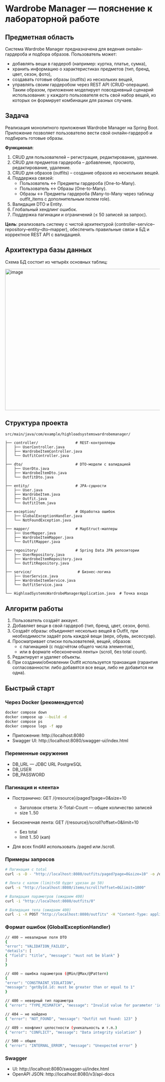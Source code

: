 # Wardrobe Manager — пояснение к лабораторной работе

## Предметная область

Система Wardrobe Manager предназначена для ведения онлайн-гардероба и подбора образов.
Пользователь может:
- добавлять вещи в гардероб (например: куртка, платье, сумка),
- хранить информацию о характеристиках предметов (тип, бренд, цвет, сезон, фото),
- создавать готовые образы (outfits) из нескольких вещей,
- управлять своим гардеробом через REST API (CRUD-операции).
Таким образом, приложение моделирует повседневный сценарий использования: у каждого пользователя есть свой набор вещей, из которых он формирует комбинации для разных случаев.

## Задача

Реализация монолитного приложения Wardrobe Manager на Spring Boot.
Приложение позволяет пользователю вести свой онлайн-гардероб и подбирать готовые образы.

**Функционал**:

1. CRUD для пользователей – регистрация, редактирование, удаление.
2. CRUD для предметов гардероба – добавление, просмотр, редактирование, удаление.
3. CRUD для образов (outfits) – создание образов из нескольких вещей.
4. Поддержка связей:
   - Пользователь ↔ Предметы гардероба (One-to-Many).
   - Пользователь ↔ Образы (One-to-Many).
   - Образы ↔ Предметы гардероба (Many-to-Many через таблицу outfit_items с дополнительным полем role).
5. Валидация DTO и Entity.
6. Глобальный хендлинг ошибок.
7. Поддержка пагинации и ограничений (≤ 50 записей за запрос).

**Цель**: реализовать систему с чистой архитектурой (controller–service–repository–entity–dto–mapper), обеспечить правильные связи в БД и корректное REST API с валидацией.


## Архитектура базы данных

Схема БД состоит из четырёх основных таблиц:

<img width="555" height="460" alt="image" src="https://github.com/user-attachments/assets/95cd5c46-411c-4169-a122-23a3694dc94b" />



## Структура проекта

```
src/main/java/com/example/highloadsystemswardrobemanager/

├── controller/                 # REST-контроллеры
│   ├── UserController.java
│   ├── WardrobeItemController.java
│   └── OutfitController.java
│
├── dto/                        # DTO-модели с валидацией
│   ├── UserDto.java
│   ├── WardrobeItemDto.java
│   └── OutfitDto.java
│
├── entity/                     # JPA-сущности
│   ├── User.java
│   ├── WardrobeItem.java
│   ├── Outfit.java
│   └── OutfitItem.java
│
├── exception/                  # Обработка ошибок
│   ├── GlobalExceptionHandler.java
│   └── NotFoundException.java
│
├── mapper/                     # MapStruct-мапперы
│   ├── UserMapper.java
│   ├── WardrobeItemMapper.java
│   └── OutfitMapper.java
│
├── repository/                 # Spring Data JPA репозитории
│   ├── UserRepository.java
│   ├── WardrobeItemRepository.java
│   └── OutfitRepository.java
│
├── service/                     # Бизнес-логика
│   ├── UserService.java
│   ├── WardrobeItemService.java
│   └── OutfitService.java
│
└── HighloadSystemsWardrobeManagerApplication.java  # Точка входа

```

## Алгоритм работы

1. Пользователь создаёт аккаунт.
2. Добавляет вещи в свой гардероб (тип, бренд, цвет, сезон, фото).
3. Создаёт образы: объединяет несколько вещей в Outfit, при необходимости задаёт роль каждой вещи (верх, обувь, аксессуар).
4. Просматривает списки пользователей, вещей, образов:
     - с пагинацией (с подсчётом общего числа элементов),
     - или в формате «бесконечной ленты» (scroll, без total count).
5. Редактирует и удаляет объекты.
6. При создании/обновлении Outfit используется транзакция (гарантия согласованности: либо добавятся все вещи, либо не добавится ни одна).

## Быстрый старт

### Через Docker (рекомендуется)
```bash
docker compose down
docker compose up --build -d
docker compose ps
docker compose logs -f app
```
- Приложение: http://localhost:8080
- Swagger UI: http://localhost:8080/swagger-ui/index.html

### Переменные окружения
- DB_URL — JDBC URL PostgreSQL
- DB_USER
- DB_PASSWORD

### Пагинация и «лента»
- Постранично: GET /{resource}/paged?page=0&size=10
  - Заголовок ответа: X-Total-Count — общее количество записей
  - size 1..50

- Бесконечная лента: GET /{resource}/scroll?offset=0&limit=10
  - Без total
  - limit 1..50 (кап)
- Для всех findAll использовать /paged или /scroll.

### Примеры запросов
```bash
# Пагинация с total
curl -s -D - "http://localhost:8080/outfits/paged?page=0&size=10" -o /dev/null | grep -i X-Total-Count

# Лента с капом (limit>50 будет урезан до 50)
curl -s "http://localhost:8080/items/scroll?offset=0&limit=1000"

# Валидация параметров (ожидаем 400)
curl -i "http://localhost:8080/outfits/0"

# Валидация тела (ожидаем 400)
curl -i -X POST "http://localhost:8080/outfits" -H "Content-Type: application/json" -d '{}'
```

### Формат ошибок (GlobalExceptionHandler)
```bash
// 400 — невалидные поля DTO
{
"error": "VALIDATION_FAILED",
"details": [
{ "field": "title", "message": "must not be blank" }
]
}

// 400 — ошибка параметров (@Min/@Max/@Pattern)
{
"error": "CONSTRAINT_VIOLATION",
"message": "getById.id: must be greater than or equal to 1"
}

// 400 — неверный тип параметра
{ "error": "TYPE_MISMATCH", "message": "Invalid value for parameter 'id'" }

// 404 — не найдено
{ "error": "NOT_FOUND", "message": "Outfit not found: 123" }

// 409 — конфликт целостности (уникальность и т.п.)
{ "error": "CONFLICT", "message": "Data integrity violation" }

// 500 — общее
{ "error": "INTERNAL_ERROR", "message": "Unexpected error" }
```

### Swagger
- UI: http://localhost:8080/swagger-ui/index.html
- OpenAPI JSON: http://localhost:8080/v3/api-docs

